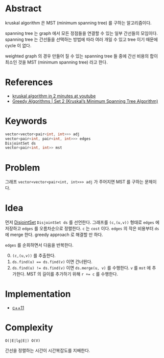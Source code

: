# Abstract

kruskal algorithm 은 MST (minimum spanning tree) 를 구하는
알고리즘이다.

spanning tree 는 graph 에서 모든 정점들을 연결할 수 있는 일부 간선들의
모임이다. spanning tree 는 간선들을 선택하는 방법에 따라 여러 개일 수
있고 tree 이기 때문에 cycle 이 없다.

weighted graph 의 경우 만들어 질 수 있는 spanning tree 들 중에 간선
비용의 합이 최소인 것을 MST (minimum spanning tree) 라고 한다.

# References

* [kruskal algorithm in 2 minutes at youtube](https://www.youtube.com/watch?v=71UQH7Pr9kU)
* [Greedy Algorithms | Set 2 (Kruskal’s Minimum Spanning Tree Algorithm)](https://www.geeksforgeeks.org/greedy-algorithms-set-2-kruskals-minimum-spanning-tree-mst/)

# Keywords

```cpp
vector<vector<pair<int, int>>> adj
vector<pair<int, pair<int, int>>> edges
DisjointSet ds
vector<pair<int, int>> mst
```

# Problem

그래프 `vector<vector<pair<int, int>>> adj` 가 주어지면 MST 를 구하는 문제이다.

# Idea

먼저 [DisjointSet](/disjointset/unionfind/README.md) `DisjointSet ds`
를 선언한다.  그래프를 `(c,(u,v))` 형태로 `edges` 에 저장하고 `edges`
를 오름차순으로 정렬한다. `c` 는 `cost` 이다. `edges` 의 작은 비용부터 `ds` 에 merge
한다. greedy approach 로 해결할 만 하다.

`edges` 를 순회하면서 다음을 반복한다.

0. `(c,(u,v))` 를 추출한다.
1. `ds.find(u) == ds.find(v)` 이면 건너뛴다.
2. `ds.find(u) != ds.find(v)` 이면 `ds.merge(u, v)` 를 수행한다. `v`
   를 `mst` 에 추가한다. MST 의 길이를 추가하기 위해 `r += c` 를
   수행한다.

# Implementation

* [c++11](a.cpp)

# Complexity

```
O(|E|lg|E|) O(V)
```

간선을 정렬하는 시간이 시간복잡도를 지배한다.
